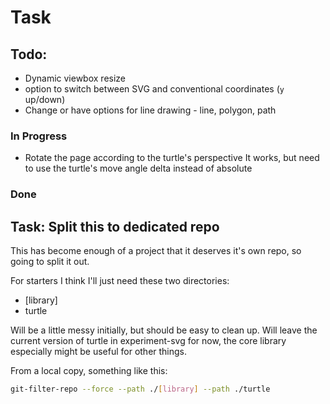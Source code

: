 Task
====




Todo:
-----
* Dynamic viewbox resize
* option to switch between SVG and conventional coordinates (`y` up/down)
* Change or have options for line drawing - line, polygon, path

### In Progress

* Rotate the page according to the turtle's perspective
	It works, but need to use the turtle's move angle delta instead of absolute



### Done




Task: Split this to dedicated repo
----------------------------------

This has become enough of a project that it deserves it's own repo, so going to split it out.

For starters I think I'll just need these two directories:
* [library]
* turtle

Will be a little messy initially, but should be easy to clean up.
Will leave the current version of turtle in experiment-svg for now, the core library especially might be useful for other things.

From a local copy, something like this:
```bash
git-filter-repo --force --path ./[library] --path ./turtle
```


